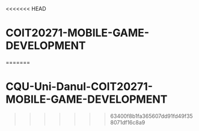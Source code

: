 <<<<<<< HEAD
# COIT20271-MOBILE-GAME-DEVELOPMENT
=======
# CQU-Uni-Danul-COIT20271-MOBILE-GAME-DEVELOPMENT
>>>>>>> 63400f8b1fa365607dd91fd49f358071df16c8a9
